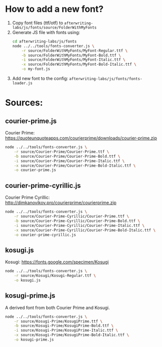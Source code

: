 # How to add a new font?

1. Copy font files (ttf/otf) to `afterwriting-labs/js/fonts/source/FolderWithMyFonts`
2. Generate JS file with fonts using:
    ```bash
    cd afterwriting-labs/js/fonts
    node ../../tools/fonts-converter.js \
        -r source/FolderWithMyFonts/MyFont-Regular.ttf \
        -b source/FolderWithMyFonts/MyFont-Bold.ttf \
        -i source/FolderWithMyFonts/MyFont-Italic.ttf \
        -x source/FolderWithMyFonts/MyFont-Bold-Italic.ttf \
        -o my-font.js
    ```
3. Add new font to the config: `afterwriting-labs/js/fonts/fonts-loader.js`

# Sources:

## courier-prime.js

Courier Prime: https://quoteunquoteapps.com/courierprime/downloads/courier-prime.zip

```bash
node ../../tools/fonts-converter.js \
    -r source/Courier-Prime/Courier-Prime.ttf \
    -b source/Courier-Prime/Courier-Prime-Bold.ttf \
    -i source/Courier-Prime/Courier-Prime-Italic.ttf \
    -x source/Courier-Prime/Courier-Prime-Bold-Italic.ttf \
    -o courier-prime.js
```

## courier-prime-cyrillic.js

Courier Prime Cyrillic: http://dimkanovikov.pro/courierprime/courierprime.zip

```bash
node ../../tools/fonts-converter.js \
    -r source/Courier-Prime-Cyrillic/Courier-Prime.ttf \
    -b source/Courier-Prime-Cyrillic/Courier-Prime-Bold.ttf \
    -i source/Courier-Prime-Cyrillic/Courier-Prime-Italic.ttf \
    -x source/Courier-Prime-Cyrillic/Courier-Prime-Bold-Italic.ttf \
    -o courier-prime-cyrillic.js
```

## kosugi.js

Kosugi: https://fonts.google.com/specimen/Kosugi

```bash
node ../../tools/fonts-converter.js \
    -r source/Kosugi/Kosugi-Regular.ttf \
    -o kosugi.js
```

## kosugi-prime.js

A derived font from both Courier Prime and Kosugi.

```bash
node ../../tools/fonts-converter.js \
    -r source/Kosugi-Prime/KosugiPrime.ttf \
    -b source/Kosugi-Prime/KosugiPrime-Bold.ttf \
    -i source/Kosugi-Prime/KosugiPrime-Italic.ttf \
    -x source/Kosugi-Prime/KosugiPrime-Bold-Italic.ttf \
    -o kosugi-prime.js
```